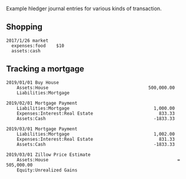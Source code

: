 Example hledger journal entries for various kinds of transaction.
 
## Shopping

```hledger
2017/1/26 market
  expenses:food    $10
  assets:cash
```

## Tracking a mortgage

```hledger
2019/01/01 Buy House
    Assets:House                                      500,000.00
    Liabilities:Mortgage

2019/02/01 Mortgage Payment
    Liabilities:Mortgage                                1,000.00
    Expenses:Interest:Real Estate                         833.33
    Assets:Cash                                         -1833.33

2019/03/01 Mortgage Payment
    Liabilities:Mortgage                                1,002.00
    Expenses:Interest:Real Estate                         831.33
    Assets:Cash                                         -1833.33

2019/03/01 Zillow Price Estimate
    Assets:House                                                 = 505,000.00
    Equity:Unrealized Gains
```